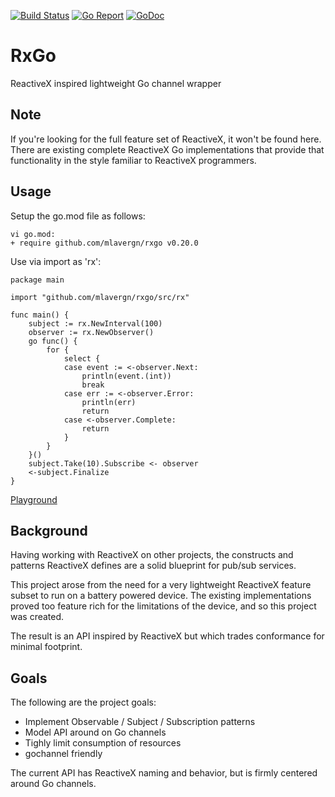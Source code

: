 [![Build Status](https://github.com/mlavergn/rxgo/workflows/CI/badge.svg?branch=master)](https://github.com/mlavergn/rxgo/actions)
[![Go Report](https://goreportcard.com/badge/github.com/mlavergn/rxgo)](https://goreportcard.com/report/github.com/mlavergn/rxgo)
[![GoDoc](https://godoc.org/github.com/mlavergn/rxgo/src/rx?status.svg)](https://godoc.org/github.com/mlavergn/rxgo/src/rx)

# RxGo

ReactiveX inspired lightweight Go channel wrapper

## Note

If you're looking for the full feature set of ReactiveX, it won't be found here. There are existing complete ReactiveX Go implementations that provide that functionality in the style familiar to ReactiveX programmers.

## Usage

Setup the go.mod file as follows:

```text
vi go.mod:
+ require github.com/mlavergn/rxgo v0.20.0
```

Use via import as 'rx':

```golang
package main

import "github.com/mlavergn/rxgo/src/rx"

func main() {
    subject := rx.NewInterval(100)
    observer := rx.NewObserver()
    go func() {
        for {
            select {
            case event := <-observer.Next:
                println(event.(int))
                break
            case err := <-observer.Error:
                println(err)
                return
            case <-observer.Complete:
                return
            }
        }
    }()
    subject.Take(10).Subscribe <- observer
    <-subject.Finalize
}
```

[Playground](https://play.golang.org/p/QNZPDoQAq1j)

## Background

Having working with ReactiveX on other projects, the constructs and patterns ReactiveX defines are a solid blueprint for pub/sub services.

This project arose from the need for a very lightweight ReactiveX feature subset to run on a battery powered device. The existing implementations proved too feature rich for the limitations of the device, and so this project was created.

The result is an API inspired by ReactiveX but which trades conformance for minimal footprint.

## Goals

The following are the project goals:

- Implement Observable / Subject / Subscription patterns
- Model API around on Go channels
- Tighly limit consumption of resources
- gochannel friendly

The current API has ReactiveX naming and behavior, but is firmly centered around Go channels.
